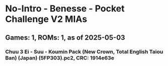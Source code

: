 # No-Intro - Benesse - Pocket Challenge V2 MIAs
## Games: 1, ROMs: 1, as of 2025-05-03

### Chuu 3 Ei - Suu - Koumin Pack (New Crown, Total English Taiou Ban) (Japan) (5FP303).pc2, CRC: 1914e63e
